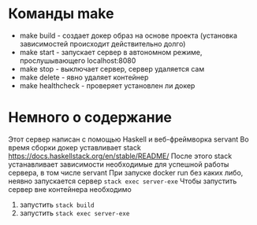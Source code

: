 # Команды make
* make build - создает докер образ на основе проекта (установка зависимостей происходит действительно долго)
* make start - запускает сервер в автономном режиме, прослушывающего localhost:8080
* make stop - выключает сервер, сервер удаляется сам
* make delete - явно удаляет контейнер
* make healthcheck - проверяет установлен ли докер
# Немного о содержание
Этот сервер написан с помощью Haskell и веб-фреймворка servant 
Во время сборки докер уставливает stack https://docs.haskellstack.org/en/stable/README/
После этого stack устанавливает зависимости необходимые для успешной работы сервера, в том числе servant
При запуске docker run без каких либо, неявно запускается сервер `stack exec server-exe`
Чтобы запустить сервер вне контейнера необходимо
1. запустить `stack build`
2. запустить `stack exec server-exe`
